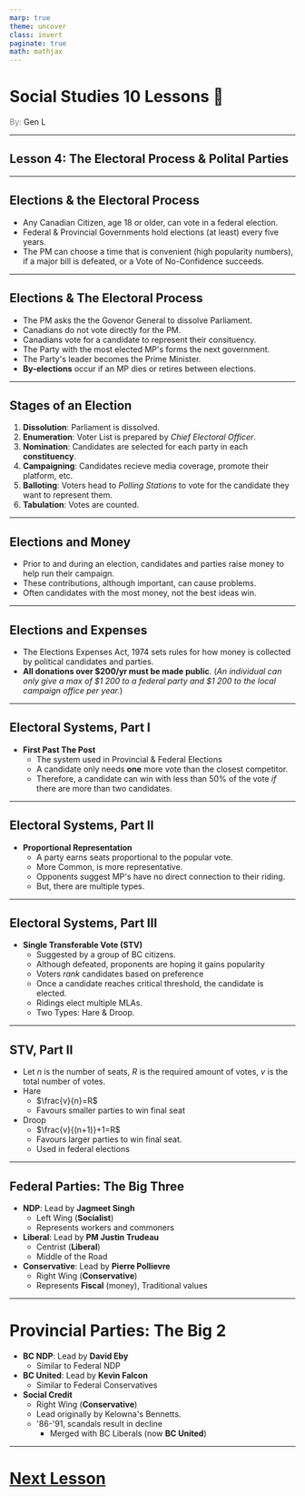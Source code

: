 ```yaml
---
marp: true
theme: uncover
class: invert
paginate: true
math: mathjax
---
```


# <!--fit--> Social Studies 10 Lessons :book:

<span style="color:grey">By:</span> Gen L

<!--_footer: In partnership with Hyperion University, 2023-->

---

## Lesson 4: The Electoral Process & Polital Parties

---

## Elections & the Electoral Process

* Any Canadian Citizen, age 18 or older, can vote in a federal election.
* Federal & Provincial Governments hold elections (at least) every five years.
* The PM can choose a time that is convenient (high popularity numbers), if a major bill is defeated, or a Vote of No-Confidence succeeds.

---

## Elections & The Electoral Process

* The PM asks the the Govenor General to dissolve Parliament.
* Canadians do not vote directly for the PM.
* Canadians vote for a candidate to represent their consituency.
* The Party with the most elected MP's forms the next government.
* The Party's leader becomes the Prime Minister.
* **By-elections** occur if an MP dies or retires between elections.

---

## Stages of an Election

1) **Dissolution**: Parliament is dissolved.
2) **Enumeration**: Voter List is prepared by *Chief Electoral Officer*.
3) **Nomination**: Candidates are selected for each party in each **constituency**.
4) **Campaigning**: Candidates recieve media coverage, promote their platform, etc.
5) **Balloting**: Voters head to *Polling Stations* to vote for the candidate they want to represent them.
6) **Tabulation**: Votes are counted.

---

## Elections and Money

* Prior to and during an election, candidates and parties raise money to help run their campaign.
* These contributions, although important, can cause problems.
* Often candidates with the most money, not the best ideas win.

---

## Elections and Expenses

* The Elections Expenses Act, 1974 sets rules for how money is collected by political candidates and parties.
* **All donations over $200/yr must be made public**. (*An individual can only give a max of $1 200 to a federal party and $1 200 to the local campaign office per year.*)

---

## Electoral Systems, Part I

* **First Past The Post**
    * The system used in Provincial & Federal Elections
    * A candidate only needs **one** more vote than the closest competitor.
    * Therefore, a candidate can win with less than 50% of the vote *if* there are more than two candidates.

---

## Electoral Systems, Part II

* **Proportional Representation**
    * A party earns seats proportional to the popular vote.
    * More Common, is more representative.
    * Opponents suggest MP's have no direct connection to their riding.
    * But, there are multiple types.

---

## Electoral Systems, Part III

* **Single Transferable Vote (STV)**
    * Suggested by a group of BC citizens.
    * Although defeated, proponents are hoping it gains popularity
    * Voters *rank* candidates based on preference
    * Once a candidate reaches critical threshold, the candidate is elected.
    * Ridings elect multiple MLAs.
    * Two Types: Hare & Droop.

---

## STV, Part II

* Let $n$ is the number of seats, $R$ is the required amount of votes, $v$ is the total number of votes.
* Hare
    * $\frac{v}{n}=R$
    * Favours smaller parties to win final seat
* Droop
    * $\frac{v}{(n+1)}+1=R$
    * Favours larger parties to win final seat.
    * Used in federal elections

---

## Federal Parties: The Big Three

* **NDP**: Lead by **Jagmeet Singh**
    * Left Wing (**Socialist**)
    * Represents workers and commoners
* **Liberal**: Lead by **PM Justin Trudeau**
    * Centrist (**Liberal**)
    * Middle of the Road
* **Conservative**: Lead by **Pierre Pollievre**
    * Right Wing (**Conservative**)
    * Represents **Fiscal** (money), Traditional values

---

# Provincial Parties: The Big 2

* **BC NDP**: Lead by **David Eby**
    * Similar to Federal NDP
* **BC United**: Lead by **Kevin Falcon**
    * Similar to Federal Conservatives
* **Social Credit**
    * Right Wing (**Conservative**)
    * Lead originally by Kelowna's Bennetts.
    * '86-'91, scandals result in decline
        * Merged with BC Liberals (now **BC United**)

---

# [Next Lesson](Lesson%205.html)